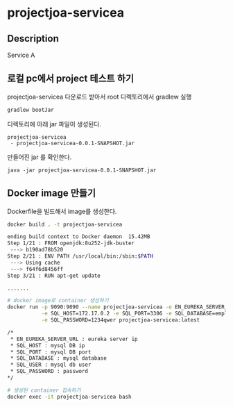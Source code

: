 # projectjoa-servicea

## Description
Service A

## 로컬 pc에서 project 테스트 하기
projectjoa-servicea 다운로드 받아서 root 디렉토리에서 gradlew 실행

``` bash
gradlew bootJar
```

디렉토리에 아래 jar 파일이 생성된다.
```
projectjoa-servicea
 - projectjoa-servicea-0.0.1-SNAPSHOT.jar
 ```

만들어진 jar 를 확인한다.
```
java -jar projectjoa-servicea-0.0.1-SNAPSHOT.jar
```
## Docker image 만들기

Dockerfile을 빌드해서 image를 생성한다.
``` bash
docker build . -t projectjoa-servicea

ending build context to Docker daemon  15.42MB
Step 1/21 : FROM openjdk:8u252-jdk-buster
 ---> b190ad78b520
Step 2/21 : ENV PATH /usr/local/bin:/sbin:$PATH
 ---> Using cache
 ---> f64f6d8456ff
Step 3/21 : RUN apt-get update

.......

# docker image로 container 생성하기
docker run -p 9090:9090 --name projectjoa-servicea -e EN_EUREKA_SERVER_URL=172.17.0.3 -e EN_EUREKA_PORT=9065 \
           -e SQL_HOST=172.17.0.2 -e SQL_PORT=3306 -e SQL_DATABASE=employees -e SQL_USER=root \
           -e SQL_PASSWORD=1234qwer projectjoa-servicea:latest

/*
 * EN_EUREKA_SERVER_URL : eureka server ip
 * SQL_HOST : mysql DB ip
 * SQL_PORT : mysql DB port
 * SQL_DATABASE : mysql database
 * SQL_USER : mysql db user
 * SQL_PASSWORD : password
*/

# 생성된 container 접속하기
docker exec -it projectjoa-servicea bash

```